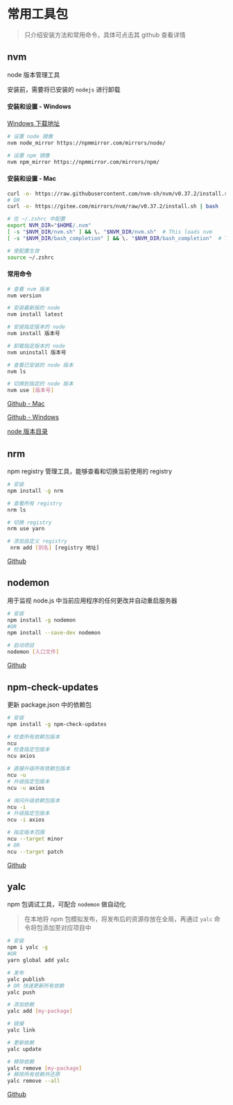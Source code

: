 # 常用工具包

> 只介绍安装方法和常用命令，具体可点击其 github 查看详情

## nvm

node 版本管理工具

安装前，需要将已安装的 `nodejs` 进行卸载

#### 安装和设置 - Windows

[Windows 下载地址](https://github.com/coreybutler/nvm-windows/releases)

```sh
# 设置 node 镜像
nvm node_mirror https://npmmirror.com/mirrors/node/

# 设置 npm 镜像
nvm npm_mirror https://npmmirror.com/mirrors/npm/
```

#### 安装和设置 - Mac

```sh
curl -o- https://raw.githubusercontent.com/nvm-sh/nvm/v0.37.2/install.sh | bash
# OR
curl -o- https://gitee.com/mirrors/nvm/raw/v0.37.2/install.sh | bash

# 在 ~/.zshrc 中配置
export NVM_DIR="$HOME/.nvm"
[ -s "$NVM_DIR/nvm.sh" ] && \. "$NVM_DIR/nvm.sh"  # This loads nvm
[ -s "$NVM_DIR/bash_completion" ] && \. "$NVM_DIR/bash_completion"  # This loads nvm bash_completion

# 使配置生效
source ~/.zshrc
```

#### 常用命令

```sh
# 查看 nvm 版本
nvm version

# 安装最新版的 node
nvm install latest

# 安装指定版本的 node
nvm install 版本号

# 卸载指定版本的 node
nvm uninstall 版本号

# 查看已安装的 node 版本
nvm ls

# 切换到指定的 node 版本
nvm use [版本号]
```

[Github - Mac](https://github.com/nvm-sh/nvm)

[Github - Windows](https://github.com/coreybutler/nvm-windows)

[node 版本目录](https://npmmirror.com/mirrors/node/)

## nrm

npm registry 管理工具，能够查看和切换当前使用的 registry

```sh
# 安装
npm install -g nrm

# 查看所有 registry
nrm ls

# 切换 registry
nrm use yarn

# 添加自定义 registry
 nrm add [别名] [registry 地址]
```

[Github](https://github.com/Pana/nrm)

## nodemon

用于监视 node.js 中当前应用程序的任何更改并自动重启服务器

```sh
# 安装
npm install -g nodemon
#OR
npm install --save-dev nodemon

# 启动项目
nodemon [入口文件]
```

[Github](https://github.com/remy/nodemon)

## npm-check-updates

更新 package.json 中的依赖包

```sh
# 安装
npm install -g npm-check-updates

# 检查所有依赖包版本
ncu
# 检查指定包版本
ncu axios

# 直接升级所有依赖包版本
ncu -u
# 升级指定包版本
ncu -u axios

# 询问升级依赖包版本
ncu -i
# 升级指定包版本
ncu -i axios

# 指定版本范围
ncu --target minor
# OR
ncu --target patch
```

[Github](https://github.com/tjunnone/npm-check-updates)

## yalc

npm 包调试工具，可配合 `nodemon` 做自动化

> 在本地将 npm 包模拟发布，将发布后的资源存放在全局，再通过 `yalc` 命令将包添加至对应项目中

```sh
# 安装
npm i yalc -g
#OR
yarn global add yalc

# 发布
yalc publish
# OR 快速更新所有依赖
yalc push

# 添加依赖
yalc add [my-package]

# 链接
yalc link

# 更新依赖
yalc update

# 移除依赖
yalc remove [my-package]
# 移除所有依赖并还原
yalc remove --all
```

[Github](https://github.com/wclr/yalc)
